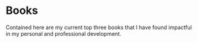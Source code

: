 # Books

Contained here are my current top three books that I have found impactful in my personal and professional development. 

